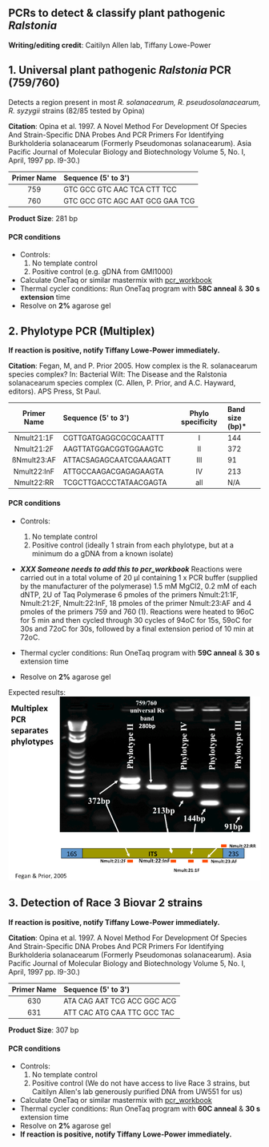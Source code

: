 ## PCRs to detect & classify plant pathogenic *Ralstonia*
**Writing/editing credit**: Caitilyn Allen lab, Tiffany Lowe-Power

## 1. Universal plant pathogenic *Ralstonia* PCR (759/760)

Detects a region present in most *R. solanacearum, R. pseudosolanacearum, R. syzygii* strains (82/85 tested by Opina)

**Citation**: Opina et al. 1997. A Novel Method For Development Of Species And Strain-Specific DNA Probes And PCR Primers For Identifying Burkholderia solanacearum (Formerly Pseudomonas solanacearum). Asia Pacific Journal of Molecular Biology and Biotechnology Volume 5, No. I, April, 1997 pp. l9-30.)

| Primer Name |  Sequence (5' to 3')             | 
|:-----------:|:---------------------------------|
|    759      | GTC GCC GTC AAC TCA CTT TCC      |
|    760      | GTC GCC GTC AGC AAT GCG GAA TCG  | 
**Product Size**: 281 bp

#### PCR conditions

* Controls: 
    1. No template control
    2. Positive control (e.g. gDNA from GMI1000)
* Calculate OneTaq or similar mastermix with [pcr_workbook](workbooks/pcr_workbook.xlsx)
* Thermal cycler conditions: Run OneTaq program with **58C anneal** & **30 s extension** time
* Resolve on **2%** agarose gel

## 2. Phylotype PCR (Multiplex)
**If reaction is positive, notify Tiffany Lowe-Power immediately.**

**Citation**: Fegan, M, and P. Prior 2005. How complex is the R. solanacearum species complex? In: Bacterial Wilt: The Disease and the Ralstonia solanacearum species complex (C. Allen, P. Prior, and A.C. Hayward, editors). APS Press, St Paul.

| Primer Name |  Sequence (5' to 3')    | Phylo specificity | Band size (bp)* |
|:-----------:|:------------------------|:-----------------:|:---------| 
| Nmult21:1F  | CGTTGATGAGGCGCGCAATTT   | I                 | 144      |
| Nmult21:2F  | AAGTTATGGACGGTGGAAGTC   | II                | 372      |
| ßNmult23:AF | ATTACSAGAGCAATCGAAAGATT | III               | 91       |
| Nmult22:InF | ATTGCCAAGACGAGAGAAGTA   | IV                | 213      |
| Nmult22:RR  | TCGCTTGACCCTATAACGAGTA  | all               | N/A      |


#### PCR conditions

* Controls: 
    1. No template control
    2. Positive control (ideally 1 strain from each phylotype, but at a minimum do a gDNA from a known isolate)
* ***XXX Someone needs to add this to pcr_workbook*** Reactions were carried out in a total volume of 20 µl containing 1 x PCR buffer (supplied by the manufacturer of the polymerase) 1.5 mM MgCl2, 0.2 mM of each dNTP, 2U of Taq Polymerase 6 pmoles of the primers Nmult:21:1F, Nmult:21:2F, Nmult:22:InF, 18 pmoles of the primer Nmult:23:AF and 4 pmoles of the primers 759 and 760 (1). Reactions were heated to 96oC for 5 min and then cycled through 30 cycles of 94oC for 15s, 59oC for 30s and 72oC for 30s, followed by a final extension period of 10 min at 72oC. 

* Thermal cycler conditions: Run OneTaq program with **59C anneal** & **30 s** extension time
* Resolve on **2%** agarose gel

Expected results:
![gel image of phylotype pcr results](images/phylotype_pcr_result.png)

## 3. Detection of Race 3 Biovar 2 strains
**If reaction is positive, notify Tiffany Lowe-Power immediately.**

**Citation**: Opina et al. 1997. A Novel Method For Development Of Species And Strain-Specific DNA Probes And PCR Primers For Identifying Burkholderia solanacearum (Formerly Pseudomonas solanacearum). Asia Pacific Journal of Molecular Biology and Biotechnology Volume 5, No. I, April, 1997 pp. l9-30.)

| Primer Name |  Sequence (5' to 3')             | 
|:-----------:|:---------------------------------|
|    630      | ATA CAG AAT TCG ACC GGC ACG      |
|    631      | ATT CAC ATG CAA TTC GCC TAC      | 
**Product Size**: 307 bp

#### PCR conditions

* Controls: 
    1. No template control
    2. Positive control (We do not have access to live Race 3 strains, but Caitilyn Allen's lab generously purified DNA from UW551 for us)
* Calculate OneTaq or similar mastermix with [pcr_workbook](workbooks/pcr_workbook.xlsx)
* Thermal cycler conditions: Run OneTaq program with **60C anneal** & **30 s** extension time
* Resolve on **2%** agarose gel
* **If reaction is positive, notify Tiffany Lowe-Power immediately.**

